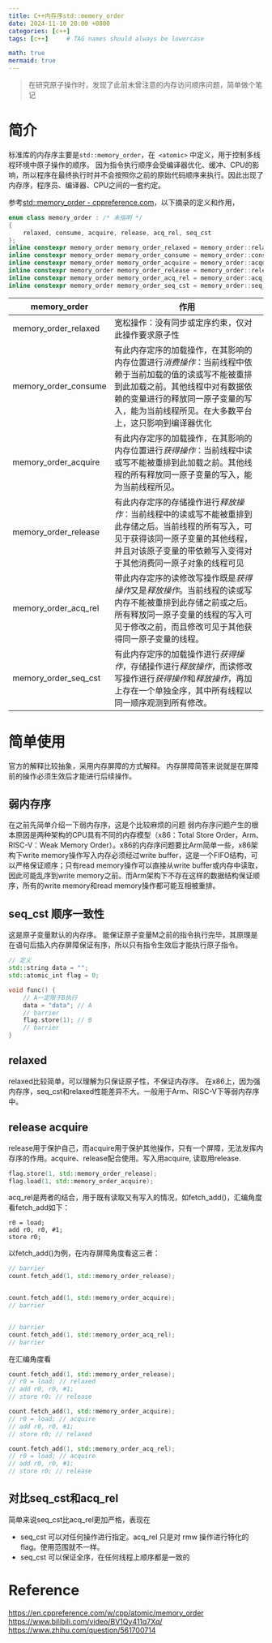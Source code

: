 ```yaml
---
title: C++内存序std::memery_order
date: 2024-11-10 20:00 +0800
categories: [c++]
tags: [c++]     # TAG names should always be lowercase

math: true
mermaid: true
---
```


> 在研究原子操作时，发现了此前未曾注意的内存访问顺序问题，简单做个笔记

# 简介
标准库的内存序主要是`std::memory_order`，在` <atomic>` 中定义，用于控制多线程环境中原子操作的顺序。
因为指令执行顺序会受编译器优化、缓冲、CPU的影响，所以程序在最终执行时并不会按照你之前的原始代码顺序来执行。因此出现了内存序，程序员、编译器、CPU之间的一套约定。

参考[std::memory_order - cppreference.com](https://zh.cppreference.com/w/cpp/atomic/memory_order)，以下摘录的定义和作用，

```c++
enum class memory_order : /* 未指明 */
{
    relaxed, consume, acquire, release, acq_rel, seq_cst
};
inline constexpr memory_order memory_order_relaxed = memory_order::relaxed;
inline constexpr memory_order memory_order_consume = memory_order::consume;
inline constexpr memory_order memory_order_acquire = memory_order::acquire;
inline constexpr memory_order memory_order_release = memory_order::release;
inline constexpr memory_order memory_order_acq_rel = memory_order::acq_rel;
inline constexpr memory_order memory_order_seq_cst = memory_order::seq_cst;
```

| memory_order | 作用 |
| ---------------------- | ------------------------------------------------------------ |
| memory_order_relaxed | 宽松操作：没有同步或定序约束，仅对此操作要求原子性 |
| memory_order_consume | 有此内存定序的加载操作，在其影响的内存位置进行*消费操作*：当前线程中依赖于当前加载的值的读或写不能被重排到此加载之前。其他线程中对有数据依赖的变量进行的释放同一原子变量的写入，能为当前线程所见。在大多数平台上，这只影响到编译器优化 |
| memory_order_acquire | 有此内存定序的加载操作，在其影响的内存位置进行*获得操作*：当前线程中读或写不能被重排到此加载之前。其他线程的所有释放同一原子变量的写入，能为当前线程所见。 |
| memory_order_release | 有此内存定序的存储操作进行*释放操作*：当前线程中的读或写不能被重排到此存储之后。当前线程的所有写入，可见于获得该同一原子变量的其他线程，并且对该原子变量的带依赖写入变得对于其他消费同一原子对象的线程可见 |
| memory_order_acq_rel | 带此内存定序的读修改写操作既是*获得操作*又是*释放操作*。当前线程的读或写内存不能被重排到此存储之前或之后。所有释放同一原子变量的线程的写入可见于修改之前，而且修改可见于其他获得同一原子变量的线程。 |
| memory_order_seq_cst | 有此内存定序的加载操作进行*获得操作*，存储操作进行*释放操作*，而读修改写操作进行*获得操作*和*释放操作*，再加上存在一个单独全序，其中所有线程以同一顺序观测到所有修改。 |

# 简单使用
官方的解释比较抽象，采用内存屏障的方式解释。
内存屏障简答来说就是在屏障前的操作必须生效后才能进行后续操作。
## 弱内存序
在之前先简单介绍一下弱内存序，这是个比较麻烦的问题
弱内存序问题产生的根本原因是两种架构的CPU具有不同的内存模型（x86：Total Store Order，Arm、RISC-V：Weak Memory Order）。x86的内存序问题要比Arm简单一些，x86架构下write memory操作写入内存必须经过write buffer，这是一个FIFO结构，可以严格保证顺序；只有read memory操作可以直接从write buffer或内存中读取，因此可能乱序到write memory之前。而Arm架构下不存在这样的数据结构保证顺序，所有的write memory和read memory操作都可能互相被重排。

## seq_cst 顺序一致性
这是原子变量默认的内存序。
能保证原子变量M之前的指令执行完毕，其原理是在语句后插入内存屏障保证有序，所以只有指令生效后才能执行原子指令。

```c++
// 定义
std::string data = "";
std::atomic_int flag = 0;

void func() {
    // A一定限于B执行
    data = "data"; // A
    // barrier
    flag.store(1); // B
    // barrier
}
```

## relaxed
relaxed比较简单，可以理解为只保证原子性，不保证内存序。
在x86上，因为强内存序，seq_cst和relaxed性能差异不大。一般用于Arm、RISC-V下等弱内存序中。

## release acquire
release用于保护自己，而acquire用于保护其他操作，只有一个屏障，无法发挥内存序的作用。acquire、release配合使用。写入用acquire, 读取用release.
```c++
flag.store(1, std::memory_order_release);
flag.load(1, std::memory_order_acquire);
```
acq_rel是两者的结合，用于既有读取又有写入的情况，如fetch_add()，汇编角度看fetch_add如下：
```assembly
r0 = load;
add r0, r0, #1;
store r0;
```

以fetch_add()为例，在内存屏障角度看这三者：
```c++
// barrier
count.fetch_add(1, std::memory_order_release);


count.fetch_add(1, std::memory_order_acquire);
// barrier


// barrier
count.fetch_add(1, std::memory_order_acq_rel);
// barrier
```
在汇编角度看
```c++
count.fetch_add(1, std::memory_order_release);
// r0 = load; // relaxed
// add r0, r0, #1;
// store r0; // release

count.fetch_add(1, std::memory_order_acquire);
// r0 = load; // acquire
// add r0, r0, #1;
// store r0; // relaxed

count.fetch_add(1, std::memory_order_acq_rel);
// r0 = load; // acquire
// add r0, r0, #1;
// store r0; // release
```
## 对比seq_cst和acq_rel
简单来说seq_cst比acq_rel更加严格，表现在
* seq_cst 可以对任何操作进行指定。acq_rel 只是对 rmw 操作进行特化的 flag。使用范围就不一样。
* seq_cst 可以保证全序，在任何线程上顺序都是一致的

# Reference
https://en.cppreference.com/w/cpp/atomic/memory_order
https://www.bilibili.com/video/BV1Qy411q7Xq/
https://www.zhihu.com/question/561700714
